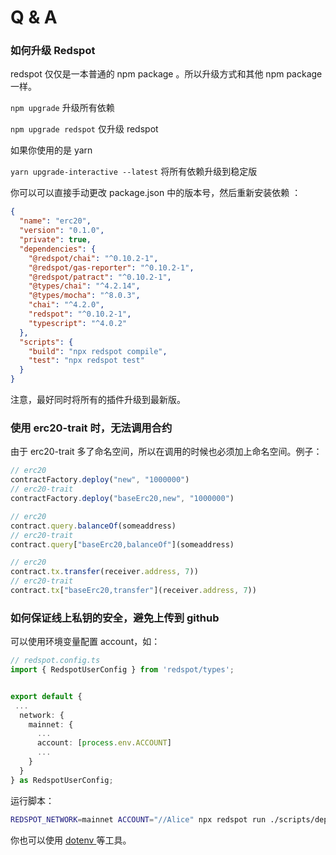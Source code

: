 # Q & A

### 如何升级 Redspot

redspot 仅仅是一本普通的 npm package 。所以升级方式和其他 npm package 一样。

`npm upgrade` 升级所有依赖

`npm upgrade redspot` 仅升级 redspot

如果你使用的是 yarn

`yarn upgrade-interactive --latest`  将所有依赖升级到稳定版

你可以可以直接手动更改 package.json 中的版本号，然后重新安装依赖 ：

```json
{
  "name": "erc20",
  "version": "0.1.0",
  "private": true,
  "dependencies": {
    "@redspot/chai": "^0.10.2-1",
    "@redspot/gas-reporter": "^0.10.2-1",
    "@redspot/patract": "^0.10.2-1",
    "@types/chai": "^4.2.14",
    "@types/mocha": "^8.0.3",
    "chai": "^4.2.0",
    "redspot": "^0.10.2-1",
    "typescript": "^4.0.2"
  },
  "scripts": {
    "build": "npx redspot compile",
    "test": "npx redspot test"
  }
}
```

注意，最好同时将所有的插件升级到最新版。



### 使用 erc20-trait 时，无法调用合约

由于 erc20-trait 多了命名空间，所以在调用的时候也必须加上命名空间。例子：

```typescript
// erc20
contractFactory.deploy("new", "1000000")
// erc20-trait
contractFactory.deploy("baseErc20,new", "1000000")

// erc20
contract.query.balanceOf(someaddress)
// erc20-trait
contract.query["baseErc20,balanceOf"](someaddress)

// erc20
contract.tx.transfer(receiver.address, 7))
// erc20-trait
contract.tx["baseErc20,transfer"](receiver.address, 7))
```



### 如何保证线上私钥的安全，避免上传到 github

可以使用环境变量配置 account，如：

```typescript
// redspot.config.ts
import { RedspotUserConfig } from 'redspot/types';


export default {
 ...
  network: {
    mainnet: {
      ...
      account: [process.env.ACCOUNT]
      ...
    }
  }
} as RedspotUserConfig;
```

运行脚本：

```bash
REDSPOT_NETWORK=mainnet ACCOUNT="//Alice" npx redspot run ./scripts/deploy.ts
```

你也可以使用 [dotenv ](https://github.com/motdotla/dotenv) 等工具。

